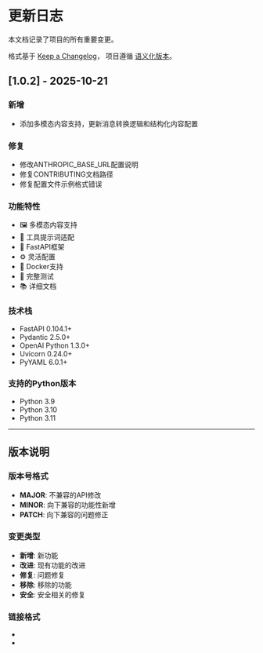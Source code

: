 # 更新日志

本文档记录了项目的所有重要变更。

格式基于 [Keep a Changelog](https://keepachangelog.com/zh-CN/1.0.0/)，
项目遵循 [语义化版本](https://semver.org/spec/v2.0.0.html)。

## [1.0.2] - 2025-10-21

### 新增
- 添加多模态内容支持，更新消息转换逻辑和结构化内容配置

### 修复
- 修改ANTHROPIC_BASE_URL配置说明
- 修复CONTRIBUTING文档路径
- 修复配置文件示例格式错误

### 功能特性
- 🖼️ 多模态内容支持
- 🔧 工具提示词适配
- 🚀 FastAPI框架
- ⚙️ 灵活配置
- 🐳 Docker支持
- 🧪 完整测试
- 📚 详细文档

### 技术栈
- FastAPI 0.104.1+
- Pydantic 2.5.0+
- OpenAI Python 1.3.0+
- Uvicorn 0.24.0+
- PyYAML 6.0.1+

### 支持的Python版本
- Python 3.9
- Python 3.10
- Python 3.11

---

## 版本说明

### 版本号格式
- **MAJOR**: 不兼容的API修改
- **MINOR**: 向下兼容的功能性新增
- **PATCH**: 向下兼容的问题修正

### 变更类型
- **新增**: 新功能
- **改进**: 现有功能的改进
- **修复**: 问题修复
- **移除**: 移除的功能
- **安全**: 安全相关的修复

### 链接格式
- [版本号]: https://github.com/wangfumin1/claude-code-adapter-fastapi/compare/v1.0.1...v1.0.2
- [未发布]: https://github.com/wangfumin1/claude-code-adapter-fastapi/compare/v1.0.1...HEAD
